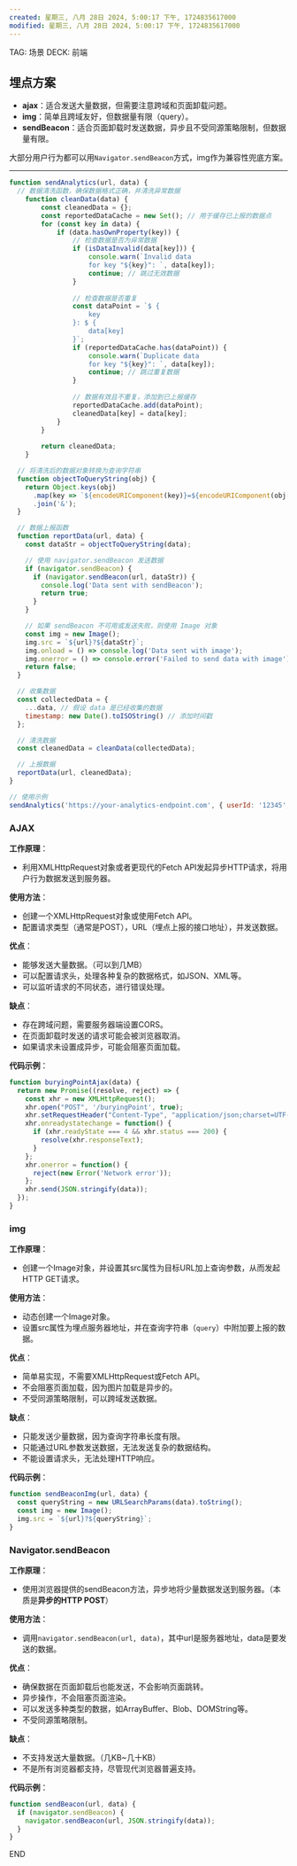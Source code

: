 ```yaml
---
created: 星期三, 八月 28日 2024, 5:00:17 下午, 1724835617000
modified: 星期三, 八月 28日 2024, 5:00:17 下午, 1724835617000
---
```



TAG: 场景
DECK: 前端

## 埋点方案
- **ajax**：适合发送大量数据，但需要注意跨域和页面卸载问题。
- **img**：简单且跨域友好，但数据量有限（query）。
- **sendBeacon**：适合页面卸载时发送数据，异步且不受同源策略限制，但数据量有限。

大部分用户行为都可以用`Navigator.sendBeacon`方式，img作为兼容性兜底方案。


---


```js
function sendAnalytics(url, data) {
  // 数据清洗函数，确保数据格式正确，并清洗异常数据
	function cleanData(data) {
	    const cleanedData = {};
	    const reportedDataCache = new Set(); // 用于缓存已上报的数据点
	    for (const key in data) {
	        if (data.hasOwnProperty(key)) {
	            // 检查数据是否为异常数据
	            if (isDataInvalid(data[key])) {
	                console.warn(`Invalid data
	                for key "${key}": `, data[key]);
	                continue; // 跳过无效数据
	            }
	
	            // 检查数据是否重复
	            const dataPoint = `$ {
	                key
	            }: $ {
	                data[key]
	            }`;
	            if (reportedDataCache.has(dataPoint)) {
	                console.warn(`Duplicate data
	                for key "${key}": `, data[key]);
	                continue; // 跳过重复数据
	            }
	
	            // 数据有效且不重复，添加到已上报缓存
	            reportedDataCache.add(dataPoint);
	            cleanedData[key] = data[key];
	        }
	    }
	
	    return cleanedData;
	}

  // 将清洗后的数据对象转换为查询字符串
  function objectToQueryString(obj) {
    return Object.keys(obj)
      .map(key => `${encodeURIComponent(key)}=${encodeURIComponent(obj[key])}`)
      .join('&');
  }

  // 数据上报函数
  function reportData(url, data) {
    const dataStr = objectToQueryString(data);

    // 使用 navigator.sendBeacon 发送数据
    if (navigator.sendBeacon) {
      if (navigator.sendBeacon(url, dataStr)) {
        console.log('Data sent with sendBeacon');
        return true;
      }
    }

    // 如果 sendBeacon 不可用或发送失败，则使用 Image 对象
    const img = new Image();
    img.src = `${url}?${dataStr}`;
    img.onload = () => console.log('Data sent with image');
    img.onerror = () => console.error('Failed to send data with image');
    return false;
  }

  // 收集数据
  const collectedData = {
    ...data, // 假设 data 是已经收集的数据
    timestamp: new Date().toISOString() // 添加时间戳
  };

  // 清洗数据
  const cleanedData = cleanData(collectedData);

  // 上报数据
  reportData(url, cleanedData);
}

// 使用示例
sendAnalytics('https://your-analytics-endpoint.com', { userId: '12345', action: 'buttonClick' });
```

### AJAX
**工作原理**：
- 利用XMLHttpRequest对象或者更现代的Fetch API发起异步HTTP请求，将用户行为数据发送到服务器。

**使用方法**：
- 创建一个XMLHttpRequest对象或使用Fetch API。
- 配置请求类型（通常是POST），URL（埋点上报的接口地址），并发送数据。

**优点**：
- 能够发送大量数据。（可以到几MB）
- 可以配置请求头，处理各种复杂的数据格式，如JSON、XML等。
- 可以监听请求的不同状态，进行错误处理。

**缺点**：
- 存在跨域问题，需要服务器端设置CORS。
- 在页面卸载时发送的请求可能会被浏览器取消。
- 如果请求未设置成异步，可能会阻塞页面加载。

**代码示例**：

```js
function buryingPointAjax(data) {
  return new Promise((resolve, reject) => {
    const xhr = new XMLHttpRequest();
    xhr.open("POST", '/buryingPoint', true);
    xhr.setRequestHeader("Content-Type", "application/json;charset=UTF-8");
    xhr.onreadystatechange = function() {
      if (xhr.readyState === 4 && xhr.status === 200) {
        resolve(xhr.responseText);
      }
    };
    xhr.onerror = function() {
      reject(new Error('Network error'));
    };
    xhr.send(JSON.stringify(data));
  });
}
```


### img
**工作原理**：
- 创建一个Image对象，并设置其src属性为目标URL加上查询参数，从而发起HTTP GET请求。

**使用方法**：
- 动态创建一个Image对象。
- 设置src属性为埋点服务器地址，并在查询字符串（`query`）中附加要上报的数据。

**优点**：
- 简单易实现，不需要XMLHttpRequest或Fetch API。
- 不会阻塞页面加载，因为图片加载是异步的。
- 不受同源策略限制，可以跨域发送数据。

**缺点**：
- 只能发送少量数据，因为查询字符串长度有限。
- 只能通过URL参数发送数据，无法发送复杂的数据结构。
- 不能设置请求头，无法处理HTTP响应。

**代码示例**：
```js
function sendBeaconImg(url, data) {
  const queryString = new URLSearchParams(data).toString();
  const img = new Image();
  img.src = `${url}?${queryString}`;
}
```

### Navigator.sendBeacon
**工作原理**：
- 使用浏览器提供的sendBeacon方法，异步地将少量数据发送到服务器。（本质是**异步的HTTP POST**）

**使用方法**：
- 调用`navigator.sendBeacon(url, data)`，其中url是服务器地址，data是要发送的数据。

**优点**：
- 确保数据在页面卸载后也能发送，不会影响页面跳转。
- 异步操作，不会阻塞页面渲染。
- 可以发送多种类型的数据，如ArrayBuffer、Blob、DOMString等。
- 不受同源策略限制。

**缺点**：
- 不支持发送大量数据。（几KB~几十KB）
- 不是所有浏览器都支持，尽管现代浏览器普遍支持。

**代码示例**：
```js
function sendBeacon(url, data) {
  if (navigator.sendBeacon) {
    navigator.sendBeacon(url, JSON.stringify(data));
  }
}
```


END
<!--ID: 1725796414224-->
